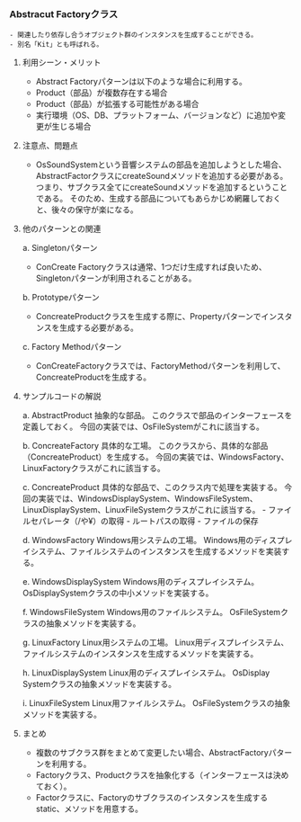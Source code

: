 ### Abstracut Factoryクラス
    - 関連したり依存し合うオブジェクト群のインスタンスを生成することができる。
    - 別名「Kit」とも呼ばれる。


1. 利用シーン・メリット

   - Abstract Factoryパターンは以下のような場合に利用する。
   - Product（部品）が複数存在する場合
   - Product（部品）が拡張する可能性がある場合
   - 実行環境（OS、DB、プラットフォーム、バージョンなど）に追加や変更が生じる場合


2. 注意点、問題点

   - OsSoundSystemという音響システムの部品を追加しようとした場合、 AbstractFactorクラスにcreateSoundメソッドを追加する必要がある。
   つまり、サブクラス全てにcreateSoundメソッドを追加するということである。
   そのため、生成する部品についてもあらかじめ網羅しておくと、後々の保守が楽になる。


3. 他のパターンとの関連

    a. Singletonパターン
      - ConCreate Factoryクラスは通常、1つだけ生成すれば良いため、Singletonパターンが利用されることがある。

    b. Prototypeパターン
      - ConcreateProductクラスを生成する際に、Propertyパターンでインスタンスを生成する必要がある。

    c. Factory Methodパターン
      - ConCreateFactoryクラスでは、FactoryMethodパターンを利用して、ConcreateProductを生成する。


4. サンプルコードの解説

   a. AbstractProduct
        抽象的な部品。
        このクラスで部品のインターフェースを定義しておく。
        今回の実装では、OsFileSystemがこれに該当する。

    b. ConcreateFactory
        具体的な工場。
        このクラスから、具体的な部品（ConcreateProduct）を生成する。
        今回の実装では、WindowsFactory、LinuxFactoryクラスがこれに該当する。

    c. ConcreateProduct
        具体的な部品で、このクラス内で処理を実装する。
        今回の実装では、WindowsDisplaySystem、WindowsFileSystem、LinuxDisplaySystem、LinuxFileSystemクラスがこれに該当する。
        - ファイルセパレータ（/や¥）の取得
        - ルートパスの取得
        - ファイルの保存

    d. WindowsFactory
        Windows用システムの工場。
        Windows用のディスプレイシステム、ファイルシステムのインスタンスを生成するメソッドを実装する。

    e. WindowsDisplaySystem
         Windows用のディスプレイシステム。
         OsDisplaySystemクラスの中小メソッドを実装する。 

    f. WindowsFileSystem
        Windows用のファイルシステム。
        OsFileSystemクラスの抽象メソッドを実装する。

    g. LinuxFactory
        Linux用システムの工場。
        Linux用ディスプレイシステム、ファイルシステムのインスタンスを生成するメソッドを実装する。 

    h. LinuxDisplaySystem
        Linux用のディスプレイシステム。
        OsDisplay Systemクラスの抽象メソッドを実装する。
        
    i. LinuxFileSystem
        Linux用ファイルシステム。
        OsFileSystemクラスの抽象メソッドを実装する。

5. まとめ

   - 複数のサブクラス群をまとめて変更したい場合、AbstractFactoryパターンを利用する。
   - Factoryクラス、Productクラスを抽象化する（インターフェースは決めておく）。
   - Factorクラスに、Factoryのサブクラスのインスタンスを生成するstatic、メソッドを用意する。


